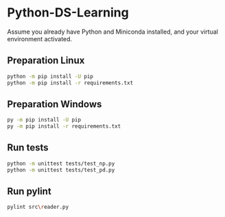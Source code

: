 # Python-DS-Learning
 
Assume you already have Python and Miniconda installed, and your virtual environment activated.
## Preparation Linux

```bash
python -m pip install -U pip
python -m pip install -r requirements.txt
```

## Preparation Windows

```bash
py -m pip install -U pip
py -m pip install -r requirements.txt
```

## Run tests
```bash
python -m unittest tests/test_np.py
python -m unittest tests/test_pd.py
```
## Run pylint
```bash
pylint src\reader.py
```